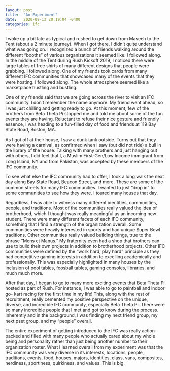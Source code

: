 ```yaml
---
layout: post
title:  "An Experiment"
date:   2020-09-13 20:19:04 -0400
categories: ifc
---
```


I woke up a bit late as typical and rushed to get down from Maseeh to the Tent (about a 2 minute journey). When I got there, I didn’t quite understand what was going on. I recognized a bunch of friends walking around the different “booths” of various organizations it seemed like. I followed along. In the middle of the Tent during Rush Kickoff 2019, I noticed there were large tables of free shirts of many different designs that people were grabbing. I followed along. One of my friends took cards from many different IFC communities that showcased many of the events that they were hosting. I followed along. The whole atmosphere seemed like a marketplace hustling and bustling. 

One of my friends said that we are going across the river to visit an IFC community. I don’t remember the name anymore. My friend went ahead, so I was just chilling and getting ready to go. At this moment, few of the brothers from Beta Theta Pi stopped me and told me about some of the fun events they are having. Reluctant to refuse their nice gesture and friendly essence,  I was heading to a fun-filled day of food and friends at 119 Bay State Road, Boston, MA. 

As I got off at their house, I saw a dunk tank outside. Turns out that they were having a carnival, as confirmed when I saw (but did not ride) a bull in the library of the house. Talking with many brothers and just hanging out with others, I did feel that I, a Muslim First-Gen/Low Income immigrant from Long Island, NY and from Pakistan, was accepted by these members of the IFC community.

To see what else the IFC community had to offer, I took a long walk the next day along Bay State Road, Beacon Street, and more. These are some of the common streets for many IFC communities. I wanted to just “drop in” to some communities to see how they were. I toured many houses that day. 

Regardless, I was able to witness many different identities, communities, people, and traditions. Most of the communities really valued the idea of brotherhood, which I thought was really meaningful as an incoming new student. There were many different facets of each IFC community, something that I find a strength of the organization overall. Some communities were heavily interested in sports and had unique Super Bowl traditions. Other communities really valued building things, true to the phrase “Mens et Manus.” My fraternity even had a shop that brothers can use to build their own projects in addition to brotherhood projects. Other IFC communities were defined by the “work hard, play hard” principle as they had competitive gaming interests in addition to excelling academically and professionally. This was especially highlighted in many houses by the inclusion of pool tables, foosball tables, gaming consoles, libraries, and much much more. 

After that day, I began to go to many more exciting events that Beta Theta Pi hosted as part of Rush. For instance, I was able to go to paintball and indoor go- kart racing for the first time in my life! This, along with the rest of recruitment,  really cemented my positive perspective on the unique, diverse, and incredible IFC community, especially Beta Theta Pi. There were so many incredible people that I met and got to know during the process. Inherently and in the background, I was finding my next friend group, my next pset group, and my “people” overall.

The entire experiment of getting introduced to the IFC was really action-packed and filled with many people who actually cared about my whole being and personality rather than just being another number to their organization roster. What I learned overall from my experiment was that the IFC community was very diverse in its interests, locations, people, traditions, events, food, houses, majors, identities, class, vans, composites, nerdiness, sportiness, quirkiness, and values. This is big. 
